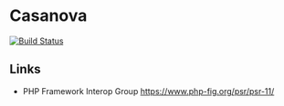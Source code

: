 # Casanova
[![Build Status](https://travis-ci.org/Auvipev/Casanova.svg?branch=master)](https://travis-ci.org/Auvipev/Casanova)

## Links
- PHP Framework Interop Group https://www.php-fig.org/psr/psr-11/
